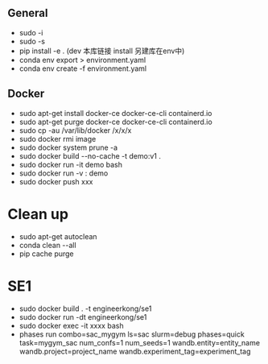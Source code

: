 ## General
- sudo -i
- sudo -s
- pip install -e . (dev 本库链接 install 另建库在env中)
- conda env export > environment.yaml
- conda env create -f environment.yaml

## Docker
- sudo apt-get install docker-ce docker-ce-cli containerd.io
- sudo apt-get purge docker-ce docker-ce-cli containerd.io
- sudo cp -au /var/lib/docker /x/x/x
- sudo docker rmi image
- sudo docker system prune -a
- sudo docker build --no-cache -t demo:v1 .
- sudo docker run -it demo bash
- sudo docker run -v <computerpath>:<containerpath> demo
- sudo docker push xxx

# Clean up
- sudo apt-get autoclean
- conda clean --all
- pip cache purge

# SE1
- sudo docker build . -t engineerkong/se1
- sudo docker run -dt engineerkong/se1
- sudo docker exec -it xxxx bash
- phases run combo=sac_mygym ls=sac slurm=debug phases=quick task=mygym_sac num_confs=1 num_seeds=1 wandb.entity=entity_name wandb.project=project_name wandb.experiment_tag=experiment_tag
